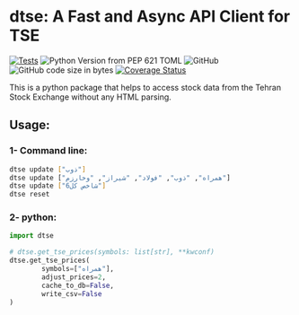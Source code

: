 # dtse: A Fast and Async API Client for TSE

[![Tests](https://github.com/s-diaco/tse-data/actions/workflows/python-app.yml/badge.svg)](https://github.com/s-diaco/tse-data/actions/workflows/python-app.yml)
![Python Version from PEP 621 TOML](https://img.shields.io/python/required-version-toml?tomlFilePath=https%3A%2F%2Fraw.githubusercontent.com%2Fs-diaco%2Ftse-data%2Fmain%2Fpyproject.toml)
![GitHub](https://img.shields.io/github/license/s-diaco/tse-data)
![GitHub code size in bytes](https://img.shields.io/github/languages/code-size/s-diaco/tse-data)
[![Coverage Status](https://coveralls.io/repos/github/s-diaco/tse-data/badge.svg?branch=main)](https://coveralls.io/github/s-diaco/tse-data?branch=main)

This is a python package that helps to access stock data from the Tehran Stock Exchange without any HTML parsing.

## Usage:

### 1- Command line:

```bash
dtse update ["ذوب"]
dtse update ["همراه", "ذوب", "فولاد", "شیراز", "وخارزم"]
dtse update ["شاخص کل6"]
dtse reset
```

### 2- python:

```python
import dtse

# dtse.get_tse_prices(symbols: list[str], **kwconf)
dtse.get_tse_prices(
        symbols=["همراه"], 
        adjust_prices=2,
        cache_to_db=False,
        write_csv=False
)
```
